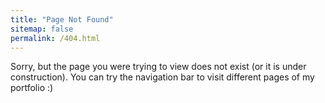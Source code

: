 ```yaml
---
title: "Page Not Found"
sitemap: false
permalink: /404.html
---
```


Sorry, but the page you were trying to view does not exist (or it is under construction). You can try the navigation bar to visit different pages of my portfolio :)
